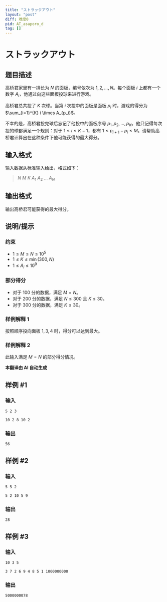 ```yaml
---
title: "ストラックアウト"
layout: "post"
diff: 难度0
pid: AT_asaporo_d
tag: []
---
```


# ストラックアウト

## 题目描述

高桥君家里有一排长为 $N$ 的面板，编号依次为 $1, 2, \ldots, N$。每个面板 $i$ 上都有一个数字 $A_i$，他通过向这些面板投球来进行游戏。

高桥君总共投了 $K$ 次球。当第 $i$ 次投中的面板是面板 $p_i$ 时，游戏的得分为 $\sum_{i=1}^{K} i \times A_{p_i}$。

不幸的是，高桥君投完球后忘记了他投中的面板序号 $p_1, p_2, \ldots, p_K$。他只记得每次投的球都满足一个规则：对于 $1 \leq i \leq K-1$，都有 $1 \leq p_{i+1} - p_i \leq M$。请帮助高桥君计算出在这种条件下他可能获得的最大得分。

## 输入格式

输入数据从标准输入给出，格式如下：

> $N$ $M$ $K$ $A_1$ $A_2$ $\ldots$ $A_N$

## 输出格式

输出高桥君可能获得的最大得分。

## 说明/提示

### 约束
- $1 \leq M \leq N \leq 10^5$
- $1 \leq K \leq \min(300, N)$
- $1 \leq A_i \leq 10^9$

### 部分得分
- 对于 100 分的数据，满足 $M = N$。
- 对于 200 分的数据，满足 $N \leq 300$ 且 $K \leq 30$。
- 对于 300 分的数据，满足 $K \leq 30$。

### 样例解释 1
按照顺序投向面板 $1, 3, 4$ 时，得分可以达到最大。

### 样例解释 2
此输入满足 $M = N$ 的部分得分情况。

 **本翻译由 AI 自动生成**

## 样例 #1

### 输入

```
5 2 3
10 2 8 10 2
```

### 输出

```
56
```

## 样例 #2

### 输入

```
5 5 2
5 2 10 5 9
```

### 输出

```
28
```

## 样例 #3

### 输入

```
10 3 5
3 7 2 6 9 4 8 5 1 1000000000
```

### 输出

```
5000000078
```

